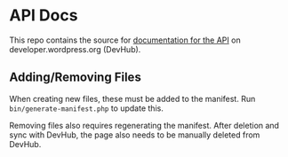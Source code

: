 # API Docs

This repo contains the source for [documentation for the API](https://developer.wordpress.org/rest-api/) on developer.wordpress.org (DevHub).

## Adding/Removing Files

When creating new files, these must be added to the manifest. Run `bin/generate-manifest.php` to update this.

Removing files also requires regenerating the manifest. After deletion and sync with DevHub, the page also needs to be manually deleted from DevHub.
